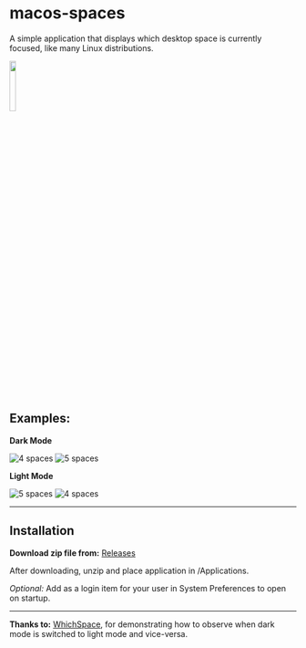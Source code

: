 # macos-spaces

A simple application that displays which desktop space is currently focused, like many Linux distributions.

<img src="https://i.imgur.com/MiGPKzB.jpg" width=15% height=15%></img>

## Examples:

<b>Dark Mode</b>

![4 spaces](https://i.imgur.com/WyFOPoa.png)
![5 spaces](https://i.imgur.com/ZMwdHKs.png)

<b>Light Mode</b>

![5 spaces](https://i.imgur.com/g08uqmA.png)
![4 spaces](https://i.imgur.com/VMfiuKs.png)


***

## Installation

<b>Download zip file from:</b> [Releases](https://github.com/collinmurch/macos-spaces/releases/tag/1.0)

After downloading, unzip and place application in /Applications.

_Optional:_ Add as a login item for your user in System Preferences to open on startup.

***

<b>Thanks to:</b> [WhichSpace](https://github.com/gechr/WhichSpace), for demonstrating how to observe when dark mode is switched to light mode and vice-versa.